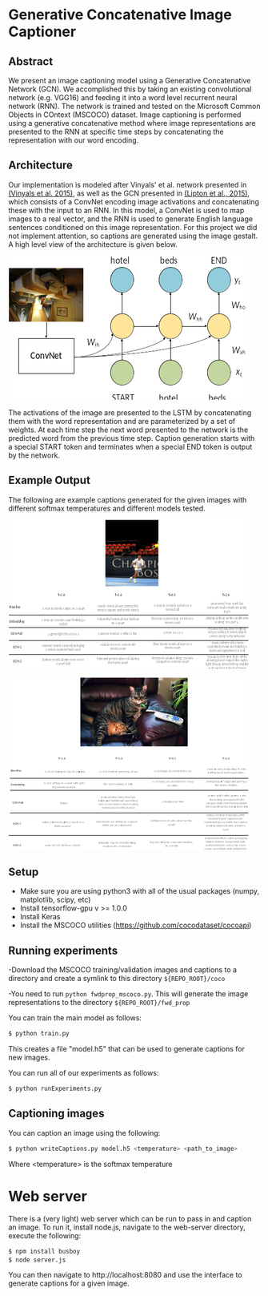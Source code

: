 # Generative Concatenative Image Captioner

## Abstract
We present an image captioning model using a Generative Concatenative Network (GCN). We accomplished this by taking an existing convolutional network (e.g. VGG16) and feeding it into a word level recurrent neural network (RNN). The network is trained and tested on the Microsoft Common Objects in COntext (MSCOCO) dataset. Image captioning is performed using a generative concatenative method where image representations are presented to the RNN at specific time steps by concatenating the representation with our word encoding. 

## Architecture
Our implementation is modeled after Vinyals\' et al. network presented in [(Vinyals et al. 2015)](https://arxiv.org/pdf/1411.4555.pdf), as well as the GCN presented in 
[(Lipton et al., 2015)](https://arxiv.org/pdf/1511.03683.pdf), which consists of a ConvNet encoding image activations and concatenating these with the input to an RNN. 
In this model, a ConvNet is used to map images to a real vector, and the RNN is used to generate English language sentences conditioned on this image representation. 
For this project we did not implement attention, so captions are generated using the image gestalt. A high level view of the architecture is given below. 

![architecture](assets/architecture.png)

The activations of the image are presented to the LSTM by concatenating them with the word representation and are parameterized by a set of weights. At each time step the next 
word presented to the network is the predicted word from the previous time step. Caption generation starts with a special START token and terminates when a special END token is output by the network.

## Example Output
The following are example captions generated for the given images with different softmax temperatures and different models tested.

![tennis](assets/tennis.png)

![cat](assets/cat.png)

## Setup
- Make sure you are using python3 with all of the usual packages (numpy, matplotlib, scipy, etc)
- Install tensorflow-gpu v >= 1.0.0
- Install Keras
- Install the MSCOCO utilities (https://github.com/cocodataset/cocoapi)

## Running experiments
-Download the MSCOCO training/validation images and captions to a directory and create a symlink to this directory `${REPO_ROOT}/coco`

-You need to run `python fwdprop_mscoco.py`. This will generate the image representations to the directory `${REPO_ROOT}/fwd_prop`

You can train the main model as follows:

```bash
$ python train.py
```

This creates a file "model.h5" that can be used to generate captions for new images.

You can run all of our experiments as follows:

```bash
$ python runExperiments.py
```

## Captioning images
You can caption an image using the following:

```bash
$ python writeCaptions.py model.h5 <temperature> <path_to_image>
```

Where \<temperature\> is the softmax temperature


# Web server
There is a (very light) web server which can be run to pass in and caption an image. To run it, install node.js,
navigate to the web-server directory, execute the following:

```bash
$ npm install busboy
$ node server.js
```

You can then navigate to http://localhost:8080 and use the interface to generate captions for a given image.
